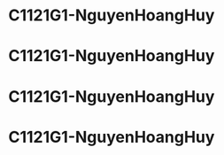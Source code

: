 # C1121G1-NguyenHoangHuy
# C1121G1-NguyenHoangHuy
# C1121G1-NguyenHoangHuy
# C1121G1-NguyenHoangHuy
